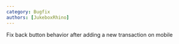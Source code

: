 ```yaml
---
category: Bugfix
authors: [JukeboxRhino]
---
```


Fix back button behavior after adding a new transaction on mobile
